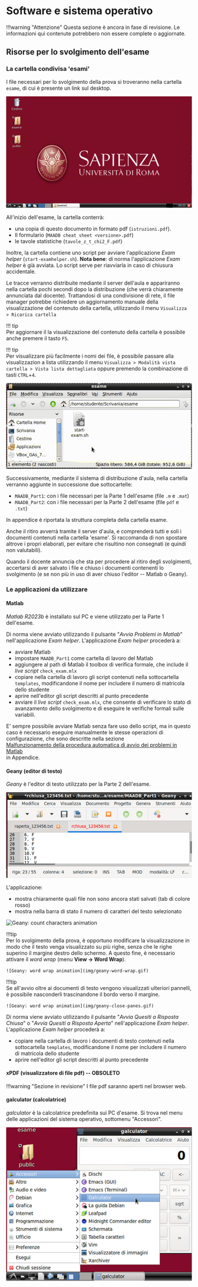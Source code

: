 # Software e sistema operativo

!!!warning "Attenzione"
    Questa sezione è ancora in fase di revisione. Le informazioni qui contenute potrebbero non essere complete o aggiornate.

## Risorse per lo svolgimento dell'esame

### La cartella condivisa 'esami'

I file necessari per lo svolgimento della prova si troveranno nella cartella `esame`, di
cui è presente un link sul desktop.

![Desktop](./img/desktop.png)

All'inizio dell'esame, la cartella conterrà:

- una copia di questo documento in formato pdf (`istruzioni.pdf`).
- Il formulario (`MAADB cheat sheet <versione>.pdf`)
- le tavole statistiche (`tavole_z_t_chi2_F.pdf`)

Inoltre, la cartella contiene uno script per avviare l'applicazione _Exam helper_
(`start-examhelper.sh`). **Nota bene**: di norma l'applicazione _Exam helper_ è già avviata. Lo
script serve per riavviarla in caso di chiusura accidentale.

Le tracce verranno distribuite mediante il server dell'aula e appariranno
nella cartella pochi secondi dopo la distribuzione (che verrà chiaramente annunciata dal
docente). Trattandosi di una condivisione di rete, il file manager potrebbe richiedere
un aggiornamento manuale della visualizzazione del contenuto della cartella, utilizzando
il menu `Visualizza > Ricarica cartella`

!!! tip  
    Per aggiornare il la visualizzazione del contenuto della cartella è possibile
    anche premere il tasto `F5`.

!!! tip  
    Per visualizzare più facilmente i nomi dei file, è possibile passare alla
    visualizzazion a lista utilizzando il menu `Visualizza > Modalità vista cartella >
    Vista lista dettagliata` oppure premendo la combinazione di tasti `CTRL`+`4`.

![Refresh exam folder animation](img/tiburexam-F5-CTRLF4.gif)

Successivamente, mediante il sistema di distribuzione d'aula, nella cartella verranno
aggiunte in successione due sottocartelle:

- `MAADB_Part1`: con i file necessari per la Parte 1 dell'esame (file `.m` e `.mat`)
- `MAADB_Part2`: con i file necessari per la Parte 2 dell'esame (file `pdf` e `.txt`)

In appendice è riportata la struttura completa della cartella esame.

Anche il ritiro avverrà tramite il server d'aula, e comprenderà tutti e soli i documenti
contenuti nella cartella 'esame'. Si raccomanda di non spostare altrove i propri
elaborati, per evitare che risultino non consegnati (e quindi non valutabili).

Quando il docente annuncia che sta per procedere al ritiro degli svolgimenti, accertarsi
di aver salvato i file e chiuso i documenti contenenti lo svolgimento (e se non più in
uso di aver chiuso l'editor -- Matlab o Geany).

### Le applicazioni da utilizzare

#### Matlab

_Matlab R2023b_ è installato sul PC e viene utilizzato per la Parte 1 dell'esame.

Di norma viene avviato utilizzando il pulsante "_Avvia Problemi in Matlab_" nell'applicazione _Exam helper_. L'applicazione _Exam helper_ procederà a:

- avviare Matlab
- impostare `MAADB_Part1` come cartella di lavoro del Matlab
- aggiungere al path di Matlab il toolbox di verifica formale, che include il _live script_
  `check_exam.mlx`
- copiare nella cartella di lavoro gli script contenuti nella sottocartella `templates`,
  modificandone il nome per includere il numero di matricola dello studente
- aprire nell'editor gli script descritti al punto precedente
- avviare il _live script_ `check_exam.mlx`, che consente di verificare lo stato di avanzamento
  dello svolgimento e di eseguire le verifiche formali sulle variabili.

E' sempre possibile avviare Matlab senza fare uso dello script, ma in questo caso è
necessario eseguire manualmente le stesse operazioni di configurazione, che sono
descritte nella sezione  
[Malfunzionamento della procedura automatica di avvio dei problemi in Matlab](./troubleshooting.md#malfunzionamento-della-procedura-automatica-di-avvio-dei-problemi-in-matlab)  
in Appendice.

#### Geany (editor di testo)

_Geany_ è l'editor di testo utilizzato per la Parte 2 dell'esame.

![Geany: unsaved document](img/geany-unsaved-document.png)

L'applicazione:

- mostra chiaramente quali file non sono ancora stati salvati (tab di colore rosso)
- mostra nella barra di stato il numero di caratteri del testo selezionato

![Geany: count characters animation](img/geany-count-characters.gif)

!!!tip  
    Per lo svolgimento della prova, è opportuno modificare la visualizzazione in modo che
    il testo venga visualizzato su più righe, senza che le righe superino il margine destro
    dello schermo. A questo fine, è necessario attivare il _word wrap_ (menu **View -\>
    Word Wrap**).

    ![Geany: word wrap animation](img/geany-word-wrap.gif)

!!!tip  
    Se all'avvio oltre ai documenti di testo vengono visualizzati ulteriori pannelli, è possibile nasconderli trascinandone il bordo verso il margine.

    ![Geany: word wrap animation](img/geany-close-panes.gif)

Di norma viene avviato utilizzando il pulsante "_Avvia Quesiti a Risposta Chiusa_" o "_Avvia Quesiti a Risposta Aperta_" nell'applicazione _Exam helper_. L'applicazione _Exam helper_ procederà a:

- copiare nella cartella di lavoro i documenti di testo contenuti nella sottocartella
  `templates`, modificandone il nome per includere il numero di matricola dello studente
- aprire nell'editor gli script descritti al punto precedente

#### xPDF (visualizzatore di file pdf) -- OBSOLETO

!!!warning "Sezione in revisione"
    I file pdf saranno aperti nel browser web.

#### galculator (calcolatrice)

_galculator_ è la calcolatrice predefinita sui PC d'esame. Si trova nel menu delle applicazioni del sistema operativo, sottomenu "Accessori".

![galculator menu and app](img/start-galculator.png)

